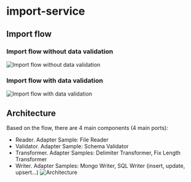 # import-service

## Import flow
### Import flow without data validation
![Import flow without data validation](https://camo.githubusercontent.com/dcfdb7bd09705f148dea989fe5921e0bc0c02780f5296d70c350fda8b5db3242/68747470733a2f2f63646e2d696d616765732d312e6d656469756d2e636f6d2f6d61782f3830302f312a75384869556b326c41456467633350416d5f737675412e706e67)
### Import flow with data validation
![Import flow with data validation](https://camo.githubusercontent.com/2021d4866008fc6cb1fdd126d7a8a50c2d294b52315f902dbe81675bf5eeda0a/68747470733a2f2f63646e2d696d616765732d312e6d656469756d2e636f6d2f6d61782f3830302f312a524b5f577a656534307a794d42504b6f6774617437512e706e67)

## Architecture
Based on the flow, there are 4 main components (4 main ports):
- Reader. Adapter Sample: File Reader
- Validator. Adapter Sample: Schema Validator
- Transformer. Adapter Samples: Delimiter Transformer, Fix Length Transformer
- Writer. Adapter Samples: Mongo Writer, SQL Writer (insert, update, upsert...)
![Architecture](https://camo.githubusercontent.com/1efb95a3c10b9a156c75126f9e32ae27c931f8de3ab2fbb132d88fdf25655df2/68747470733a2f2f63646e2d696d616765732d312e6d656469756d2e636f6d2f6d61782f3830302f312a6e4d75355f6a5a4a316f6d7a494235564b354c682d772e706e67)
